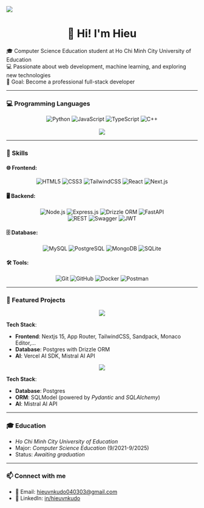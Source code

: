 ![](https://komarev.com/ghpvc/?username=hieuvnkudo&color=green)

<div align="center">
  <h1 align="center">👋 Hi! I'm Hieu</h1>
</div>

🎓 Computer Science Education student at Ho Chi Minh City University of Education
<br/>
💻 Passionate about web development, machine learning, and exploring new technologies
<br/>
🚀 Goal: Become a professional full-stack developer

---

### 💻 Programming Languages

<div align="center">
<img src="https://img.shields.io/badge/Python-3776AB?style=flat&logo=python&logoColor=white" alt="Python" />
<img src="https://img.shields.io/badge/JavaScript-F7DF1E?style=flat&logo=javascript&logoColor=black" alt="JavaScript" />
<img src="https://img.shields.io/badge/TypeScript-3178C6?style=flat&logo=typescript&logoColor=white" alt="TypeScript" />
<img src="https://img.shields.io/badge/C++-00599C?style=flat&logo=c%2B%2B&logoColor=white" alt="C++" />
</div>
<br/>
<div align="center">
<img src="https://github-readme-stats.vercel.app/api/top-langs/?username=hieuvnkudo&layout=compact"/>
</div>

---

### 🧠 Skills

#### 🌐 Frontend:
<div align="center">
<img src="https://img.shields.io/badge/HTML5-E34F26?style=flat&logo=html5&logoColor=white" alt="HTML5" />
<img src="https://img.shields.io/badge/CSS3-1572B6?style=flat&logo=css3&logoColor=white" alt="CSS3" />
<img src="https://img.shields.io/badge/Tailwind_CSS-06B6D4?style=flat&logo=tailwind-css&logoColor=white" alt="TailwindCSS" />
<img src="https://img.shields.io/badge/React-20232A?style=flat&logo=react&logoColor=61DAFB" alt="React" />
<img src="https://img.shields.io/badge/Next.js-000000?style=flat&logo=next.js&logoColor=white" alt="Next.js" />
</div>

#### 🖥 Backend:
<div align="center">

<img src="https://img.shields.io/badge/Node.js-339933?style=flat&logo=nodedotjs&logoColor=white" alt="Node.js" />
<img src="https://img.shields.io/badge/Express.js-000000?style=flat&logo=express&logoColor=white" alt="Express.js" />
<img src="https://img.shields.io/badge/Drizzle%20ORM-000000?style=flat&logoColor=white" alt="Drizzle ORM" />
<img src="https://img.shields.io/badge/FastAPI-009688?style=flat&logo=fastapi&logoColor=white" alt="FastAPI" />

</div>

<div align="center">

<img src="https://img.shields.io/badge/REST-02569B?style=flat&logo=rest&logoColor=white" alt="REST" />
<img src="https://img.shields.io/badge/Swagger-85EA2D?style=flat&logo=swagger&logoColor=black" alt="Swagger" />
<img src="https://img.shields.io/badge/JWT-000000?style=flat&logo=json-web-tokens&logoColor=white" alt="JWT" />

</div>



#### 🗄 Database:
<div align="center">
<img src="https://img.shields.io/badge/MySQL-4479A1?style=flat&logo=mysql&logoColor=white" alt="MySQL" />
<img src="https://img.shields.io/badge/PostgreSQL-336791?style=flat&logo=postgresql&logoColor=white" alt="PostgreSQL" />
<img src="https://img.shields.io/badge/MongoDB-47A248?style=flat&logo=mongodb&logoColor=white" alt="MongoDB" />
<img src="https://img.shields.io/badge/SQLite-003B57?style=flat&logo=sqlite&logoColor=white" alt="SQLite" />
</div>


#### 🛠 Tools:
<div align="center">
  <img src="https://img.shields.io/badge/Git-F05032?style=flat&logo=git&logoColor=white" alt="Git" />
  <img src="https://img.shields.io/badge/GitHub-181717?style=flat&logo=github&logoColor=white" alt="GitHub" />
  <img src="https://img.shields.io/badge/Docker-2496ED?style=flat&logo=docker&logoColor=white" alt="Docker" />
  <img src="https://img.shields.io/badge/Postman-FF6C37?style=flat&logo=postman&logoColor=white" alt="Postman" />
</div>

---

### 📌 Featured Projects

<div align="center">
  <a href="https://github.com/hieuvnkudo/pwcode">
    <img src="https://github-readme-stats.vercel.app/api/pin/?username=hieuvnkudo&repo=pwcode" />
  </a>
</div>

**Tech Stack**:
- **Frontend**: Nextjs 15, App Router, TailwindCSS, Sandpack, Monaco Editor,...
- **Database**: Postgres with Drizzle ORM
- **AI**: Vercel AI SDK, Mistral AI API

<div align="center">
  <a href="https://github.com/hieuvnkudo/pwcode">
    <img src="https://github-readme-stats.vercel.app/api/pin/?username=hieuvnkudo&repo=ss-api" />
  </a>
</div>

**Tech Stack**:
- **Database**: Postgres
- **ORM**: SQLModel (powered by *Pydantic* and *SQLAlchemy*)
- **AI**: Mistral AI API

---

### 🎓 Education

- *Ho Chi Minh City University of Education*
- Major: *Computer Science Education* (9/2021-9/2025)
- Status: *Awaiting graduation*

---

### 📫 Connect with me
- 📧 Email: [hieuvnkudo040303@gmail.com](mailto:hieuvnkudo040303@gmail.com)  
- 💼 LinkedIn: [in/hieuvnkudo](https://linkedin.com/in/hieuvnkudo)

